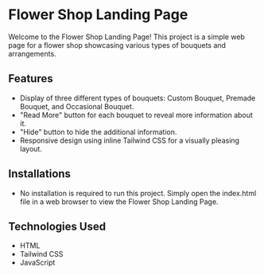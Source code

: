 # Flower Shop Landing Page

Welcome to the Flower Shop Landing Page! This project is a simple web page for a flower shop showcasing various types of bouquets and arrangements.

## Features

- Display of three different types of bouquets: Custom Bouquet, Premade Bouquet, and Occasional Bouquet.
- "Read More" button for each bouquet to reveal more information about it.
- "Hide" button to hide the additional information.
- Responsive design using inline Tailwind CSS for a visually pleasing layout.

## Installations

- No installation is required to run this project. Simply open the index.html file in a web browser to view the Flower Shop Landing Page.

## Technologies Used

- HTML
- Tailwind CSS
- JavaScript
